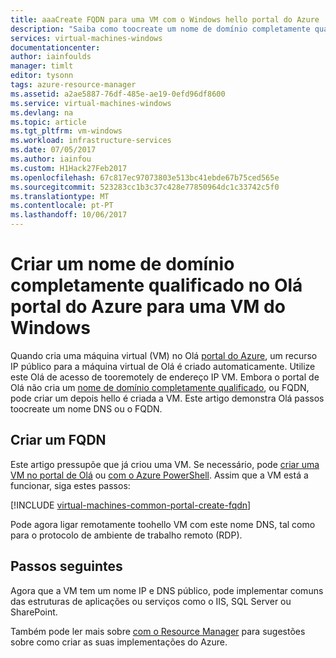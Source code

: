 ```yaml
---
title: aaaCreate FQDN para uma VM com o Windows hello portal do Azure | Microsoft Docs
description: "Saiba como toocreate um nome de domínio completamente qualificado, ou FQDN, para um Gestor de recursos com base em máquina virtual no Olá portal do Azure."
services: virtual-machines-windows
documentationcenter: 
author: iainfoulds
manager: timlt
editor: tysonn
tags: azure-resource-manager
ms.assetid: a2ae5887-76df-485e-ae19-0efd96df8600
ms.service: virtual-machines-windows
ms.devlang: na
ms.topic: article
ms.tgt_pltfrm: vm-windows
ms.workload: infrastructure-services
ms.date: 07/05/2017
ms.author: iainfou
ms.custom: H1Hack27Feb2017
ms.openlocfilehash: 67c817ec97073803e513bc41ebde67b75ced565e
ms.sourcegitcommit: 523283cc1b3c37c428e77850964dc1c33742c5f0
ms.translationtype: MT
ms.contentlocale: pt-PT
ms.lasthandoff: 10/06/2017
---
```

# <a name="create-a-fully-qualified-domain-name-in-hello-azure-portal-for-a-windows-vm"></a>Criar um nome de domínio completamente qualificado no Olá portal do Azure para uma VM do Windows

Quando cria uma máquina virtual (VM) no Olá [portal do Azure](https://portal.azure.com), um recurso IP público para a máquina virtual de Olá é criado automaticamente. Utilize este Olá de acesso de tooremotely de endereço IP VM. Embora o portal de Olá não cria um [nome de domínio completamente qualificado](https://en.wikipedia.org/wiki/Fully_qualified_domain_name), ou FQDN, pode criar um depois hello é criada a VM. Este artigo demonstra Olá passos toocreate um nome DNS ou o FQDN.

## <a name="create-a-fqdn"></a>Criar um FQDN
Este artigo pressupõe que já criou uma VM. Se necessário, pode [criar uma VM no portal de Olá](quick-create-portal.md) ou [com o Azure PowerShell](quick-create-powershell.md). Assim que a VM está a funcionar, siga estes passos:

[!INCLUDE [virtual-machines-common-portal-create-fqdn](../../../includes/virtual-machines-common-portal-create-fqdn.md)]

Pode agora ligar remotamente toohello VM com este nome DNS, tal como para o protocolo de ambiente de trabalho remoto (RDP).

## <a name="next-steps"></a>Passos seguintes
Agora que a VM tem um nome IP e DNS público, pode implementar comuns das estruturas de aplicações ou serviços como o IIS, SQL Server ou SharePoint.

Também pode ler mais sobre [com o Resource Manager](../../azure-resource-manager/resource-group-overview.md) para sugestões sobre como criar as suas implementações do Azure.

